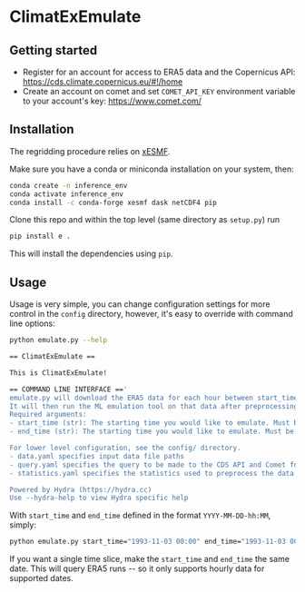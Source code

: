 # ClimatExEmulate

## Getting started
* Register for an account for access to ERA5 data and the Copernicus API: https://cds.climate.copernicus.eu/#!/home
* Create an account on comet and set `COMET_API_KEY` environment variable to your account's key: https://www.comet.com/

## Installation

The regridding procedure relies on [xESMF](https://xesmf.readthedocs.io/en/latest/). 

Make sure you have a conda or miniconda installation on your system, then:
```bash
conda create -n inference_env
conda activate inference_env
conda install -c conda-forge xesmf dask netCDF4 pip
```

Clone this repo and within the top level (same directory as `setup.py`) run

```bash
pip install e .
```

This will install the dependencies using `pip`.

## Usage
Usage is very simple, you can change configuration settings for more control in the `config` directory, however, it's easy to override with command line options:

```bash
python emulate.py --help

== ClimatExEmulate ==

This is ClimatExEmulate!

== COMMAND LINE INTERFACE =='
emulate.py will download the ERA5 data for each hour between start_time and end_time and save it locally.
It will then run the ML emulation tool on that data after preprocessing it and save it to disc.
Required arguments:
- start_time (str): The starting time you would like to emulate. Must be in YYYY-MM-DD HH:MM format.
- end_time (str): The starting time you would like to emulate. Must be in YYYY-MM-DD HH:MM format.

For lower level configuration, see the config/ directory.
- data.yaml specifies input data file paths
- query.yaml specifies the query to be made to the CDS API and Comet for the raw ML model
- statistics.yaml specifies the statistics used to preprocess the data (and thus reconstruct the original data)

Powered by Hydra (https://hydra.cc)
Use --hydra-help to view Hydra specific help

```

With `start_time` and `end_time` defined in the format `YYYY-MM-DD-hh:MM`, simply:
```bash
python emulate.py start_time="1993-11-03 00:00" end_time="1993-11-03 00:00"
```

If you want a single time slice, make the `start_time` and `end_time` the same date. This will query ERA5 runs -- so it only supports hourly data for supported dates.


